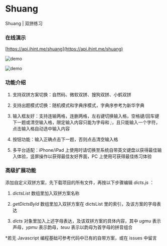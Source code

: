 # Shuang
Shuang | 双拼练习

### 在线演示

[https://api.ihint.me/shuang](https://api.ihint.me/shuang)

![demo](https://i.loli.net/2017/07/27/597a0d12540e2.png)

![demo](https://i.loli.net/2017/07/27/597a0d1270c94.png)

### 功能介绍

1. 支持双拼方案切换：自然码、微软双拼、搜狗双拼、小鹤双拼

2. 支持出题模式切换：随机模式和字典序模式，字典序参考为新华字典

3. 输入框友好：支持连输两格，连删两格，左右键切换输入格，空格键/回车键下一题或清空输入格，限定输入内容只能为字母和 *;*，且只能输入一个字符，点击输入格自动选中输入内容

4. 按钮功能：输入正确点击下一题，否则点击清空输入格

5. 多平台适配：iPhone/iPad 上使用时请切换至系统自带英文键盘以获得最佳输入体验，竖屏操作以获得最佳友好界面，PC 上使用可获得最佳练习体验

### 高级扩展功能

添加自定义双拼方案，先下载项目的所有文件，再按以下步骤编辑 *dicts.js* ：

1. *dictsList* 数组里加入双拼方案名称

2. *getDictsById* 数组里加入双拼方案在 dictsList 里的索引，及该方案的字母表达

3. *dicts* 对象里加入上述字母表达，及该双拼方案的具体内容，其中 *ugmu* 表示声母，*ypmu* 表示韵母，*teuu* 表示以韵母为首字母的拼音组合

*若无 Javascript 编程基础可参考代码中已有的自带方案，或在 issues 中留言

